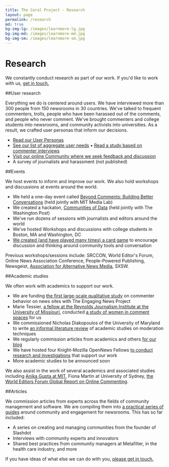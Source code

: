 ```yaml
---
title: The Coral Project - Research
layout: page
permalink: /research
md: true
bg-img-lg: /images/learnmore-lg.jpg
bg-img-md: /images/learnmore-md.jpg
bg-img-sm: /images/learnmore-sm.jpg
---
```

# Research

We constantly conduct research as part of our work. If you'd like to work with us, [get in touch.](/contact.html)

##User research

Everything we do is centered around users. We have interviewed more than 300 people from 150 newsrooms in 30 countries. We've talked to frequent commenters, trolls, people who have been harassed out of the comments, and people who never comment. We've brought commenters and college students into newsrooms, and community activists into universities. As a result, we crafted user personas that inform our decisions.

* [Read our User Personas](https://community.coralproject.net/t/our-user-personas/286)
* [See our list of aggregate user needs](https://trello.com/b/Dhrb4D74/coral-s-needs-public) 
• [Read a study based on commenter interviews](https://blog.coralproject.net/interviews-with-frequent-commenters/) 
* [Visit our online Community where we seek feedback and discussion](https://community.coralproject.net/)
* A survey of journalists and harassment (not published)


##Events

We host events to inform and improve our work. We also hold workshops and discussions at events around the world.

* We held a one-day event called [Beyond Comments: Building Better Conversations](https://blog.coralproject.net/beyond-comments-our-first-event/) (held jointly with MIT Media Lab) 
* We created a hackaton, [Communities of Data](https://blog.coralproject.net/our-first-hackathon/) (held jointly with The Washington Post)
* We've run dozens of sessions with journalists and editors around the world
* We've hosted Workshops and discussions with college students in Boston, MA and Washington, DC 
* [We created (and have played many times) a card game](http://blog.coralproject.net/cards) to encourage discussion and thinking around community tools and conversation

Previous workshops/sessions include:
SRCCON, World Editor's Forum, Online News Association Conference, People-Powered Publishing, Newsgeist, [Association for Alternative News Media](https://blog.coralproject.net/alternative-news-editors-offer-alternatives-to-commenting/), SXSW. 


##Academic studies

We often work with academics to support our work.

* We are funding [the first large-scale qualitative study](https://www.washingtonpost.com/news/ask-the-post/wp/2016/05/25/survey-what-do-you-think-of-comments-on-the-post/) on commenter behavior on news sites with The Engaging News Project
* Marie Tessier, [a fellow at the Reynolds Journalism Institute at the University of Missiouri](https://www.rjionline.org/projects/marie-tessier-fellowship-project-20152016), conducted [a study of women in comment spaces](https://blog.coralproject.net/raising-womens-voices/) for us 
* We commissioned Nicholas Diakopoulos of the University of Maryland to write [an informal literature review](https://blog.coralproject.net/artificial-moderation-a-reading-list) of academic studies on moderation techniques
* We regularly commission articles from academics and others [for our blog](https://blog.coralproject.net/category/research/)
* We have hosted four Knight-Mozilla OpenNews Fellows [to conduct research and investigations](https://blog.coralproject.net/the-math-behind-the-metrics/) that support our work
* More academic studies to be announced soon

We also assist in the work of several academics and associated studies including [Anika Gupta at MIT](https://dspace.mit.edu/handle/1721.1/104258#files-area), Fiona Martin at University of Sydney, [the World Editors Forum Global Report on Online Commenting](http://www.wan-ifra.org/reports/2016/10/06/the-2016-global-report-on-online-commenting).

##Articles

We commission articles from experts across the fields of community management and software. We are compiling them into [a practical series of guides](https://coralproject.net/products/guides.html) around community and engagement for newsrooms. This has so far included:

* A series on creating and managing communities from the founder of Slashdot
* Interviews with community experts and innovators 
* Shared best practices from community managers at Metafilter, in the health care industry, and more



If you have ideas of what else we can do with you, [please get in touch.](/contact.html)



&nbsp;
&nbsp;
